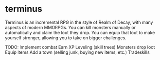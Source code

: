 # terminus

Terminus is an incremental RPG in the style of Realm of Decay, with many aspects of modern MMORPGs. You can kill monsters manually or automatically and claim the loot they drop. You can equip that loot to make yourself stronger, allowing you to take on bigger challenges.

TODO:
Implement combat
Earn XP
Leveling (skill trees)
Monsters drop loot
Equip items
Add a town (selling junk, buying new items, etc.)
Tradeskills
